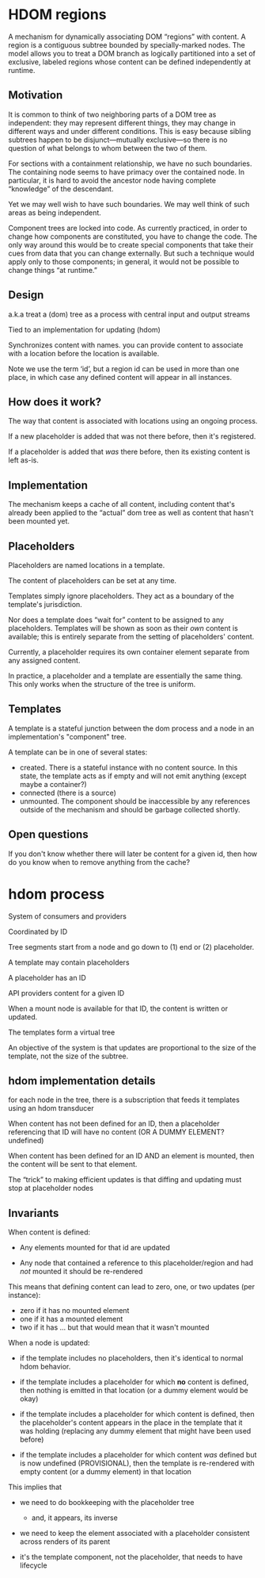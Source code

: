 # HDOM regions

A mechanism for dynamically associating DOM “regions” with content. A region is
a contiguous subtree bounded by specially-marked nodes. The model allows you to
treat a DOM branch as logically partitioned into a set of exclusive, labeled
regions whose content can be defined independently at runtime.

## Motivation

It is common to think of two neighboring parts of a DOM tree as independent:
they may represent different things, they may change in different ways and under
different conditions. This is easy because sibling subtrees happen to be
disjunct—mutually exclusive—so there is no question of what belongs to whom
between the two of them.

For sections with a containment relationship, we have no such boundaries. The
containing node seems to have primacy over the contained node. In particular, it
is hard to avoid the ancestor node having complete “knowledge” of the
descendant.

Yet we may well wish to have such boundaries. We may well think of such areas as
being independent.

Component trees are locked into code. As currently practiced, in order to change
how components are constituted, you have to change the code. The only way around
this would be to create special components that take their cues from data that
you can change externally. But such a technique would apply only to those
components; in general, it would not be possible to change things “at runtime.”

## Design

a.k.a treat a (dom) tree as a process with central input and output streams

Tied to an implementation for updating (hdom)

Synchronizes content with names. you can provide content to associate with a
location before the location is available.

Note we use the term ‘id’, but a region id can be used in more than one place,
in which case any defined content will appear in all instances.

## How does it work?

The way that content is associated with locations using an ongoing process.

If a new placeholder is added that was not there before, then it's registered.

If a placeholder is added that _was_ there before, then its existing content is
left as-is.

## Implementation

The mechanism keeps a cache of all content, including content that's already
been applied to the “actual” dom tree as well as content that hasn't been
mounted yet.

## Placeholders

Placeholders are named locations in a template.

The content of placeholders can be set at any time.

Templates simply ignore placeholders. They act as a boundary of the template's
jurisdiction.

Nor does a template does “wait for” content to be assigned to any placeholders.
Templates will be shown as soon as their _own_ content is available; this is
entirely separate from the setting of placeholders' content.

Currently, a placeholder requires its own container element separate from any
assigned content.

In practice, a placeholder and a template are essentially the same thing. This
only works when the structure of the tree is uniform.

## Templates

A template is a stateful junction between the dom process and a node in an
implementation's "component" tree.

A template can be in one of several states:

- created. There is a stateful instance with no content source. In this state,
  the template acts as if empty and will not emit anything (except maybe a
  container?)
- connected (there is a source)
- unmounted. The component should be inaccessible by any references outside of
  the mechanism and should be garbage collected shortly.

## Open questions

If you don't know whether there will later be content for a given id, then how
do you know when to remove anything from the cache?

# hdom process

System of consumers and providers

Coordinated by ID

Tree segments start from a node and go down to (1) end or (2) placeholder.

A template may contain placeholders

A placeholder has an ID

API providers content for a given ID

When a mount node is available for that ID, the content is written or updated.

The templates form a virtual tree

An objective of the system is that updates are proportional to the size of the
template, not the size of the subtree.

## hdom implementation details

for each node in the tree, there is a subscription that feeds it templates using
an hdom transducer

When content has not been defined for an ID, then a placeholder referencing that
ID will have no content (OR A DUMMY ELEMENT? undefined)

When content has been defined for an ID AND an element is mounted, then the
content will be sent to that element.

The “trick” to making efficient updates is that diffing and updating must stop
at placeholder nodes

## Invariants

When content is defined:

- Any elements mounted for that id are updated

- Any node that contained a reference to this placeholder/region and had _not_
  mounted it should be re-rendered

This means that defining content can lead to zero, one, or two updates (per
instance):

- zero if it has no mounted element
- one if it has a mounted element
- two if it has ... but that would mean that it wasn't mounted

When a node is updated:

- if the template includes no placeholders, then it's identical to normal hdom
  behavior.

- if the template includes a placeholder for which **no** content is defined,
  then nothing is emitted in that location (or a dummy element would be okay)

- if the template includes a placeholder for which content is defined, then the
  placeholder's content appears in the place in the template that it was holding
  (replacing any dummy element that might have been used before)

- if the template includes a placeholder for which content _was_ defined but is
  now undefined (PROVISIONAL), then the template is re-rendered with empty
  content (or a dummy element) in that location

This implies that

- we need to do bookkeeping with the placeholder tree

  - and, it appears, its inverse

- we need to keep the element associated with a placeholder consistent across
  renders of its parent

- it's the template component, not the placeholder, that needs to have lifecycle
